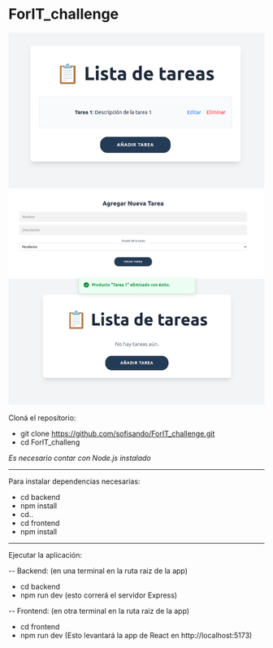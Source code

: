 # ForIT_challenge
![Visualización de la app](image.png)
![formulario](image-1.png)
![alt text](image-2.png)

Cloná el repositorio:
- git clone https://github.com/sofisando/ForIT_challenge.git
- cd ForIT_challeng

*Es necesario contar con Node.js instalado*

-----------------------------
Para instalar dependencias necesarias:

- cd backend
- npm install
- cd..
- cd frontend
- npm install

------------------------------
Ejecutar la aplicación:

-- Backend:
(en una terminal en la ruta raiz de la app)
- cd backend
- npm run dev
(esto correrá el servidor Express)

-- Frontend:
(en otra terminal en la ruta raiz de la app)
- cd frontend
- npm run dev
(Esto levantará la app de React en http://localhost:5173)
